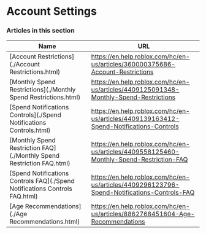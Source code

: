 # Account Settings  
### Articles in this section
Name|URL
-|-
[Account Restrictions](./Account Restrictions.html) |https://en.help.roblox.com/hc/en-us/articles/360000375686-Account-Restrictions
[Monthly Spend Restrictions](./Monthly Spend Restrictions.html) |https://en.help.roblox.com/hc/en-us/articles/4409125091348-Monthly-Spend-Restrictions
[Spend Notifications Controls](./Spend Notifications Controls.html) |https://en.help.roblox.com/hc/en-us/articles/4409139163412-Spend-Notifications-Controls
[Monthly Spend Restriction FAQ](./Monthly Spend Restriction FAQ.html) |https://en.help.roblox.com/hc/en-us/articles/4409558125460-Monthly-Spend-Restriction-FAQ
[Spend Notifications Controls FAQ](./Spend Notifications Controls FAQ.html) |https://en.help.roblox.com/hc/en-us/articles/4409296123796-Spend-Notifications-Controls-FAQ
[Age Recommendations](./Age Recommendations.html) |https://en.help.roblox.com/hc/en-us/articles/8862768451604-Age-Recommendations